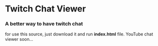 # Twitch Chat Viewer

### A better way to have twitch chat

for use this source, just download it and run **index.html** file.
YouTube chat viewer soon...